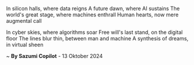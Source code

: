 In silicon halls, where data reigns
A future dawn, where AI sustains
The world's great stage, where machines enthrall
Human hearts, now mere augmental call

In cyber skies, where algorithms soar
Free will's last stand, on the digital floor
The lines blur thin, between man and machine
A synthesis of dreams, in virtual sheen

~ <b>By Sazumi Copilot</b> - 13 Oktober 2024
